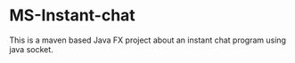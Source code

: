 # MS-Instant-chat
This is a maven based Java FX project about an instant chat program using java socket.
